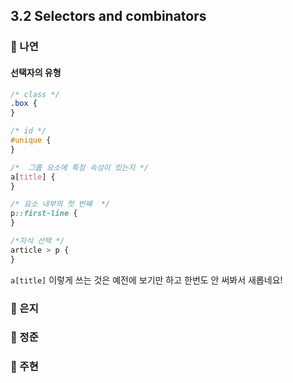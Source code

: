 ## 3.2 Selectors and combinators

### 📝 나연

#### 선택자의 유형

```css
/* class */
.box {
}

/* id */
#unique {
}

/*  그룹 요소에 특정 속성이 있는지 */
a[title] {
}

/* 요소 내부의 첫 번째  */
p::first-line {
}

/*자식 선택 */
article > p {
}
```

`a[title]` 이렇게 쓰는 것은 예전에 보기만 하고 한번도 안 써봐서 새롭네요!

### 📝 은지

### 📝 정준

### 📝 주현
